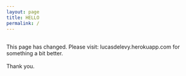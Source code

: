 ```yaml
---
layout: page
title: HELLO
permalink: /
---
```


<style>
img.welcome {
    display: block;
    margin: 0 auto;
    height: 100%;
    width: 100%;
    border-radius: 0px;
    box-shadow: 5px 3px 5px gray;
}

.video-container {
    position: relative;
    padding-bottom: 56.25%;
    padding-top: 30px; height: 0; overflow: hidden;
}
 
.video-container iframe,
.video-container object,
.video-container embed {
    position: absolute;
    top: 0;
    left: 0;
    width: 100%;
    height: 100%;
}
</style>

<!-- <img class="welcome" src="/images/osaka-aquarium.jpg"> -->

<br>
This page has changed. Please visit: lucasdelevy.herokuapp.com for something a bit better.
<br><br>
Thank you.
</p>

<!-- YouTube responsive video code taken from: http://avexdesigns.com/responsive-youtube-embed/ -->
<!-- <div class="video-container">
         <iframe src="http://www.youtube.com/embed/g0M2KTbc_a8" frameborder="0" width="560" height="315"></iframe>
</div> -->